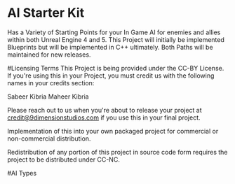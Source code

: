 # AI Starter Kit
Has a Variety of Starting Points for your In Game AI for enemies and allies within both  Unreal Engine 4 and 5. This Project will initially be implemented Blueprints but will be implemented in C++ ultimately. Both Paths will be maintained for new releases. 

#Licensing Terms
This Project is being provided under the CC-BY License. If you're using this in your Project, you must credit us with the following names in your credits section:

Sabeer Kibria
Maheer Kibria

Please reach out to us when you're about to release your project at credit@9dimensionstudios.com if you use this in your final project.

Implementation of this into your own packaged project for commercial or non-commercial distribution.

Redistribution of any portion of this project in source code form requires the project to be distributed under CC-NC.

#AI Types
